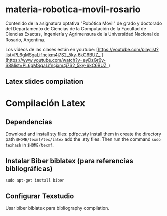 # materia-robotica-movil-rosario

Contenido de la asignatura optativa "Robótica Móvil" de grado y doctorado del Departamento de Ciencias de la Computación de la Facultad de Ciencias Exactas, Ingeniería y Agrimensura de la Universidad Nacional de Rosario, Argentina.

Los vídeos de las clases están en youtube: [https://youtube.com/playlist?list=PL6gMSgaLifncjxm4j7S2_5ky-6kC6BUZ_.](https://www.youtube.com/watch?v=eyDzGr6y-S8&list=PL6gMSgaLifncjxm4j7S2_5ky-6kC6BUZ_)

## Latex slides compilation

# Compilación Latex

## Dependencias
Download and install sty files: pdfpc.sty
Install them in create the directory path `$HOME/texmf/tex/latex` add the .sty files. Then run the command `sudo texhash`  in `$HOME/texmf`.

## Instalar Biber biblatex (para referencias bibliográficas)

```
sudo apt-get install biber
```

## Configurar Texstudio
Usar biber biblatex para bibliography compilation.
